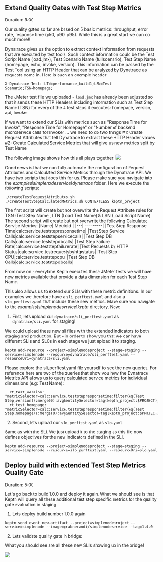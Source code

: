 
## Extend Quality Gates with Test Step Metrics
Duration: 5:00

Our quality gates so far are based on 5 basic metrics: throughput, error rate, response time (p50, p90, p95).
While this is a great start we can do much more!!

Dynatrace gives us the option to extract context information from requests that are executed by test tools. Such context information could be the Test Script Name (load.jmx), Test Scenario Name (fullscenario), Test Step Name (homepage, echo, invoke, version). This information can be passed by the Test Tool using an HTTP Header that can be analyzed by Dynatrace as requests come in. Here is such an example header
```
X-Dynatrace-Test: LTN=performance_build1;LSN=Test Scenario;TSN=homepage;
```

The JMeter test file we uploaded - `load.jmx` has already been adjusted so that it sends these HTTP Headers including information such as Test Step Name (TSN) for every of the 4 test steps it executes: homepage, version, api, invoke

If we want to extend our SLIs with metrics such as "Response Time for Invoke", "Response Time for Homepage" or "Number of backend microservice calls for Invoke" ... we need to do two things
#1: Create Request Attributes that tell Dynatrace to extract these HTTP Header values
#2: Create Calculated Service Metrics that will give us new metrics split by Test Name

The following image shows how this all plays together:
![](./assets/simplenode/loadtestingintegration.png)

Good news is that we can fully automate the configuration of Request Attributes and Calculated Service Metrics through the Dynatrace API. We have two scripts that does this for us. Please make sure you navigate into the *examples\simplenodeservice\dynatrace* folder. Here we execute the following scripts:
```
./createTestRequestAttributes.sh
./createTestStepCalculatedMetrics.sh CONTEXTLESS keptn_project
```

The first script will create but not overwrite the Request Attribute rules for TSN (Test Step Name), LTN (Load Test Name) & LSN (Load Script Name)
The second script will create but not overwrite the following Calculated Service Metrics:
|Name| MetricId |
|---| ---------|
|Test Step Response Time|calc:service.teststepresponsetime|
|Test Step Service Calls|calc:service.teststepservicecalls|
|Test Step DB Calls|calc:service.teststepdbcalls|
|Test Step Failure Rate|calc:service.teststepfailurerate|
|Test Requests by HTTP Status|calc:service.testrequestsbyhttpstatus|
|Test Step CPU|calc:service.teststepcpu|
|Test Step DB Calls|calc:service.teststepdbcalls|

From now on - everytime Keptn executes these JMeter tests we will have new metrics available that provide a data dimension for each Test Step Name.

This also allows us to extend our SLIs with these metric definitions. In our examples we therefore have a `sli_perftest.yaml` and also a `slo_perftest.yaml` that include these new metrics.
Make sure you navigate to the *examples\simplenodeservice\keptn* directory. Now:

1. First, lets upload our `dynatrace/sli_perftest.yaml` as `dynatrace/sli.yaml` for staging!

We could upload these new sli files with the extended indicators to both staging and production. But - in order to show you that we can have different SLIs and SLOs in each stage we just upload it to staging.

```
keptn add-resource --project=simplenodeproject --stage=staging --service=simplenode --resource=dynatrace/sli_perftest.yaml --resourceUri=dynatrace/sli.yaml
```

Please explore the sli_perftest.yaml file yourself to see the new queries. For reference here are two of the queries that show you how the Dynatrace Metrics API allows us to query calculated service metrics for individual dimensions (e.g: Test Name):

```
  rt_test_version:         "metricSelector=calc:service.teststepresponsetime:filter(eq(Test Step,version)):merge(0):avg&entitySelector=tag(keptn_project:$PROJECT),tag(keptn_stage:$STAGE),tag(keptn_service:$SERVICE),tag(keptn_deployment:$DEPLOYMENT),type(SERVICE)"
  rt_test_homepage:        "metricSelector=calc:service.teststepresponsetime:filter(eq(Test Step,homepage)):merge(0):avg&entitySelector=tag(keptn_project:$PROJECT),tag(keptn_stage:$STAGE),tag(keptn_service:$SERVICE),tag(keptn_deployment:$DEPLOYMENT),type(SERVICE)"
```

2. Second, lets upload our `slo_perftest.yaml` as `slo.yaml`

Same as with the SLI. We just upload it to the staging as this file now defines objectives for the new indicators defined in the SLI.

```
keptn add-resource --project=simplenodeproject --stage=staging --service=simplenode --resource=slo_perftest.yaml --resourceUri=slo.yaml
```

## Deploy build with extended Test Step Metrics Quality Gate
Duration: 5:00

Let's go back to build 1.0.0 and deploy it again. What we should see is that Keptn will query all these additional test step specific metrics for the quality gate evaluation in staging.

1. Lets deploy build number 1.0.0 again

```
keptn send event new-artifact --project=simplenodeproject --service=simplenode --image=grabnerandi/simplenodeservice --tag=1.0.0
```

2. Lets validate quality gate in bridge:

What you should see are all these new SLIs showing up in the bridge!

![](./assets/simplenode/heatmapwithteststepslis.png)